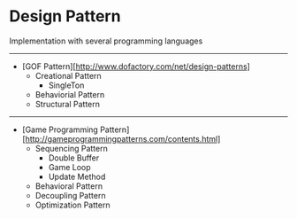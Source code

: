 # Design Pattern

Implementation with several programming languages

---

- [GOF Pattern][http://www.dofactory.com/net/design-patterns]
  - Creational Pattern
    - SingleTon
  - Behaviorial Pattern
  - Structural Pattern
  
---  

- [Game Programming Pattern][http://gameprogrammingpatterns.com/contents.html]
  - Sequencing Pattern
    - Double Buffer
    - Game Loop
    - Update Method
  - Behavioral Pattern
  - Decoupling Pattern
  - Optimization Pattern
